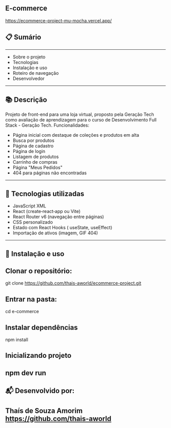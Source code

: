## E-commerce 
https://ecommerce-project-mu-mocha.vercel.app/

## 📋 Sumário
----

- Sobre o projeto
- Tecnologias
- Instalação e uso
- Roteiro de navegação
- Desenvolvedor
----

## 📚 Descrição
Projeto de front-end para uma loja virtual, proposto pela Geração Tech como avaliação de aprendizagem para o curso de Desenvolvimento Full Stack - Geração Tech. 
Funcionalidades:

- Página inicial com destaque de coleções e produtos em alta
- Busca por produtos
- Página de cadastro
- Página de login
- Listagem de produtos
- Carrinho de compras
- Página "Meus Pedidos"
- 404 para páginas não encontradas
----

## 🚀 Tecnologias utilizadas

- JavaScript XML
- React (create‑react‑app ou Vite)
- React Router v6 (navegação entre páginas)
- CSS personalizado
- Estado com React Hooks ( useState, useEffect)
- Importação de ativos (imagem, GIF 404)
---- 

## 🚀 Instalação e uso

## Clonar o repositório:
git clone https://github.com/thais-aworld/ecommerce-project.git

## Entrar na pasta:
cd e-commerce

## Instalar dependências
npm install

## Inicializando projeto
npm dev run
----

## 📬 Desenvolvido por:
Thaís de Souza Amorim 
https://github.com/thais-aworld
----
